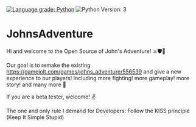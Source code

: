 [![Language grade: Python](https://img.shields.io/lgtm/grade/python/g/Marios325346/JohnsAdventure.svg?logo=lgtm&logoWidth=18)](https://lgtm.com/projects/g/Marios325346/JohnsAdventure/context:python) ![Python Version: 3](https://camo.githubusercontent.com/7bd92a3fe06a0419e93f81a09888a1f8a2ca0837d51dcb739356dddd537c1b73/68747470733a2f2f696d672e736869656c64732e696f2f62616467652f707974686f6e2d332d626c75652e7376673f763d31)

# JohnsAdventure
Hi and welcome to the Open Source of John's Adventure! ⚔🛡🏹

Our goal is to remake the existing https://gamejolt.com/games/johns_adventure/556539 and give a new experience to our players! Including more fighting! more gameplay! more story! and many more 👀

If you are a beta tester, welcome! ✌️

The one and only rule I demand for Developers:
Follow the KISS principle (Keep It Simple Stupid)
